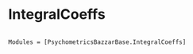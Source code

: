 # IntegralCoeffs

```@index
```

```@autodocs
Modules = [PsychometricsBazzarBase.IntegralCoeffs]
```
